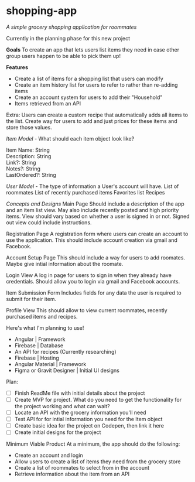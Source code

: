 # shopping-app
*A simple grocery shopping application for roommates*

Currently in the planning phase for this new project

**Goals**
To create an app that lets users list items they need in case other group users happen to be able to pick them up!

**Features**
- Create a list of items for a shopping list that users can modify
- Create an item history list for users to refer to rather than re-adding items
- Create an account system for users to add their "Household"
- Items retrieved from an API

Extra:
Users can create a custom recipe that automatically adds all items to the list.
Create way for users to add and just prices for these items and store those values.

*Item Model* - What should each item object look like?

Item Name: String\
Description: String\
Link?: String\
Notes?: String\
LastOrdered?: String

*User Model* - The type of information a User's account will have.
List of roommates
List of recently purchased items
Favorites list
Recipes

*Concepts and Designs*
Main Page
Should include a description of the app and an item list view. 
May also include recently posted and high priority items.
View should vary based on whether a user is signed in or not.
Signed out view could include instructions.

Registration Page
A registration form where users can create an account to use the application.
This should include account creation via gmail and Facebook.

Account Setup Page
This should include a way for users to add roomates.
Maybe give intial information about the roomate.

Login View
A log in page for users to sign in when they already have credentials.
Should allow you to login via gmail and Facebook accounts.

Item Submission Form
Includes fields for any data the user is required to submit for their item.

Profile View
This should allow to view current roommates, recently purchased items and recipes.

Here's what I'm planning to use!

* Angular | Framework
* Firebase | Database
* An API for recipes (Currently researching)
* Firebase |  Hosting
* Angular Material | Framework
* Figma or Gravit Designer | Initial UI designs

Plan:
* [ ] Finish ReadMe file with initial details about the project
* [ ] Create MVP for project. What do you need to get the functionality for the project working and what can wait?
* [ ] Locate an API with the grocery information you'll need
* [ ] Test API for for intial information you need for the Item object
* [ ] Create basic idea for the project on Codepen, then link it here
* [ ] Create initial designs for the project

Minimum Viable Product
At a minimum, the app should do the following:
* Create an account and login
* Allow users to create a list of items they need from the grocery store
* Create a list of roommates to select from in the account
* Retrieve information about the item from an API

